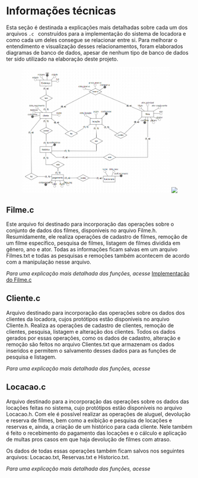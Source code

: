 # Informações técnicas

Esta seção é destinada a explicações mais detalhadas sobre cada um dos arquivos ```.c ``` construídos para a implementação do sistema de locadora e como cada um deles consegue se relacionar entre si. Para melhorar o entendimento e visualização desses relacionamentos, foram elaborados diagramas de banco de dados, apesar de nenhum tipo de banco de dados ter sido utilizado na elaboração deste projeto.

<p align="center">
<img src="/imagens/modelo conceitual.png" width="400" /> 
<img src="/imagens/modelo lógico.png" width="400" />
</p>

## Filme.c

Este arquivo foi destinado para incorporação das operações sobre o conjunto de dados dos filmes, disponíveis no arquivo Filme.h. Resumidamente, ele realiza operações de cadastro de filmes, remoção de um filme específico, pesquisa de filmes, listagem de filmes dividida em gênero, ano e ator. Todas as informações ficam salvas em um arquivo Filmes.txt e todas as pesquisas e remoções também acontecem de acordo com a manipulação nesse arquivo.

_Para uma explicação mais detalhada das funções, acesse_ [Implementação do Filme.c](https://github.com/vicfior/Locadora-PI/blob/57b572569d1b0e6776813fc150d1939f3a535d1d/Informa%C3%A7%C3%B5es%20adicionais/Implementa%C3%A7%C3%A3o%20Filme.md)

## Cliente.c 

Arquivo destinado para incorporação das operações sobre os dados dos clientes da locadora, cujos protótipos estão disponíveis no arquivo Cliente.h. Realiza as operações de cadastro de clientes, remoção de clientes, pesquisa, listagem e alteração dos clientes. Todos os dados gerados por essas operações, como os dados de cadastro, alteração e remoção são feitos no arquivo Clientes.txt que armazenam os dados inseridos e permitem o salvamento desses dados para as funções de pesquisa e listagem.

_Para uma explicação mais detalhada das funções, acesse_

## Locacao.c

Arquivo destinado para a incorporação das operações sobre os dados das locações feitas no sistema, cujo protótipos estão disponíveis no arquivo Locacao.h. Com ele é possível realizar as operações de aluguel, devolução e reserva de filmes, bem como a exibição e pesquisa de locações e reservas e, ainda, a criação de um histórico para cada cliente. Nele também é feito o recebimento do pagamento das locações e o cálculo e aplicação de multas pros casos em que haja devolução de filmes com atraso. 

Os dados de todas essas operações também ficam salvos nos seguintes arquivos: Locacao.txt, Reservas.txt e Historico.txt.

_Para uma explicação mais detalhada das funções, acesse_
